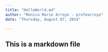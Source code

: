 ```yaml
---
title: "HelloWorld.md"
author: "Monica Marie Arroyo - profearroyo"
date: "Thursday, August 07, 2014"

---
```

## This is a markdown file


